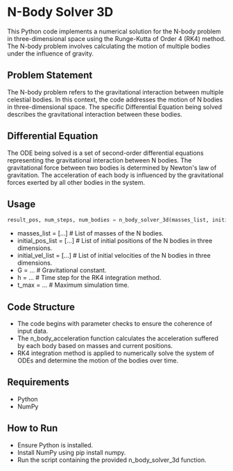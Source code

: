 # N-Body Solver 3D
This Python code implements a numerical solution for the N-body problem in three-dimensional space using the Runge-Kutta of Order 4 (RK4) method. The N-body problem involves calculating the motion of multiple bodies under the influence of gravity.

## Problem Statement
The N-body problem refers to the gravitational interaction between multiple celestial bodies. In this context, the code addresses the motion of N bodies in three-dimensional space. The specific Differential Equation being solved describes the gravitational interaction between these bodies.

## Differential Equation
The ODE being solved is a set of second-order differential equations representing the gravitational interaction between N bodies. The gravitational force between two bodies is determined by Newton's law of gravitation. The acceleration of each body is influenced by the gravitational forces exerted by all other bodies in the system.

## Usage

```python
result_pos, num_steps, num_bodies = n_body_solver_3d(masses_list, initial_pos_list, initial_vel_list, G, h, t_max)
```

* masses_list = [...]  # List of masses of the N bodies.
* initial_pos_list = [...]  # List of initial positions of the N bodies in three dimensions.
* initial_vel_list = [...]  # List of initial velocities of the N bodies in three dimensions.
* G = ...  # Gravitational constant.
* h = ...  # Time step for the RK4 integration method.
* t_max = ...  # Maximum simulation time.

## Code Structure
* The code begins with parameter checks to ensure the coherence of input data.
* The n_body_acceleration function calculates the acceleration suffered by each body based on masses and current positions.
* RK4 integration method is applied to numerically solve the system of ODEs and determine the motion of the bodies over time.

## Requirements
* Python
* NumPy

## How to Run
* Ensure Python is installed.
* Install NumPy using pip install numpy.
* Run the script containing the provided n_body_solver_3d function.
